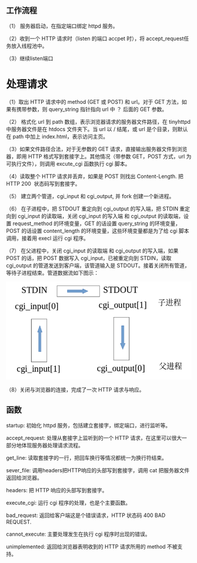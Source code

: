 ## 工作流程
（1） 服务器启动，在指定端口绑定 httpd 服务。           

（2）收到一个 HTTP 请求时（listen 的端口 accpet 时），将 accept_request任务放入线程池中。

（3）继续listen端口

# 处理请求

（1）取出 HTTP 请求中的 method (GET 或 POST) 和 url。对于 GET 方法，如果有携带参数，则 query_string 指针指向 url 中 ？ 后面的 GET 参数。

（2） 格式化 url 到 path 数组，表示浏览器请求的服务器文件路径，在 tinyhttpd 中服务器文件是在 htdocs 文件夹下。当 url 以 / 结尾，或 url 是个目录，则默认在 path 中加上 index.html，表示访问主页。

（3）如果文件路径合法，对于无参数的 GET 请求，直接输出服务器文件到浏览器，即用 HTTP 格式写到套接字上。其他情况（带参数 GET，POST 方式，url 为可执行文件），则调用 excute_cgi 函数执行 cgi 脚本。

（4）读取整个 HTTP 请求并丢弃，如果是 POST 则找出 Content-Length. 把 HTTP 200  状态码写到套接字。

（5） 建立两个管道，cgi_input 和 cgi_output, 并 fork 创建一个新进程。

（6） 在子进程中，把 STDOUT 重定向到 cgi_output 的写入端，把 STDIN 重定向到 cgi_input 的读取端，关闭 cgi_input 的写入端 和 cgi_output 的读取端，设置 request_method 的环境变量，GET 的话设置 query_string 的环境变量，POST 的话设置 content_length 的环境变量，这些环境变量都是为了给 cgi 脚本调用，接着用 execl 运行 cgi 程序。

（7） 在父进程中，关闭 cgi_input 的读取端 和 cgi_output 的写入端，如果 POST 的话，把 POST 数据写入 cgi_input，已被重定向到 STDIN，读取 cgi_output 的管道发送到客户端，该管道输入是 STDOUT。接着关闭所有管道，等待子进程结束。管道数据流如下图示：

![image](https://github.com/Summer8918/httpServer/blob/master/images/%E7%88%B6%E5%AD%90%E8%BF%9B%E7%A8%8B%E7%AE%A1%E9%81%93%E9%80%9A%E4%BF%A1.png)

（8）关闭与浏览器的连接，完成了一次 HTTP 请求与响应。

## 函数
startup: 初始化 httpd 服务，包括建立套接字，绑定端口，进行监听等。

accept_request: 处理从套接字上监听到的一个 HTTP 请求，在这里可以很大一部分地体现服务器处理请求流程。

get_line: 读取套接字的一行，把回车换行等情况都统一为换行符结束。

sever_file: 调用headers把HTTP响应的头部写到套接字，调用 cat 把服务器文件返回给浏览器。

headers: 把 HTTP 响应的头部写到套接字。

execute_cgi: 运行 cgi 程序的处理，也是个主要函数。

bad_request: 返回给客户端这是个错误请求，HTTP 状态码 400 BAD REQUEST.

cannot_execute: 主要处理发生在执行 cgi 程序时出现的错误。

unimplemented: 返回给浏览器表明收到的 HTTP 请求所用的 method 不被支持。
